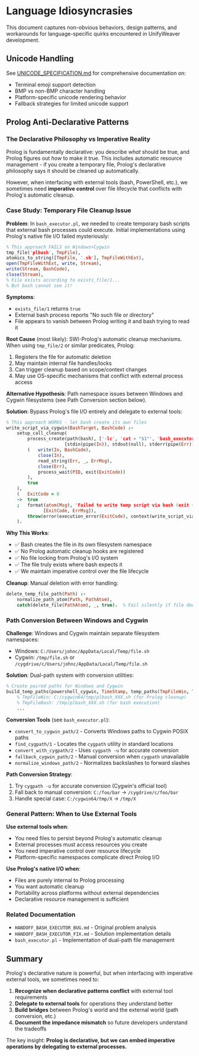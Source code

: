 # Language Idiosyncrasies

This document captures non-obvious behaviors, design patterns, and workarounds for language-specific quirks encountered in UnifyWeaver development.

## Unicode Handling

See [UNICODE_SPECIFICATION.md](../UNICODE_SPECIFICATION.md) for comprehensive documentation on:
- Terminal emoji support detection
- BMP vs non-BMP character handling
- Platform-specific unicode rendering behavior
- Fallback strategies for limited unicode support

## Prolog Anti-Declarative Patterns

### The Declarative Philosophy vs Imperative Reality

Prolog is fundamentally declarative: you describe *what* should be true, and Prolog figures out *how* to make it true. This includes automatic resource management - if you create a temporary file, Prolog's declarative philosophy says it should be cleaned up automatically.

However, when interfacing with external tools (bash, PowerShell, etc.), we sometimes need **imperative control** over file lifecycle that conflicts with Prolog's automatic cleanup.

### Case Study: Temporary File Cleanup Issue

**Problem**: In `bash_executor.pl`, we needed to create temporary bash scripts that external bash processes could execute. Initial implementations using Prolog's native file I/O failed mysteriously:

```prolog
% This approach FAILS on Windows+Cygwin
tmp_file('plbash', TmpFile),
atomics_to_string([TmpFile, '.sh'], TmpFileWithExt),
open(TmpFileWithExt, write, Stream),
write(Stream, BashCode),
close(Stream),
% File exists according to exists_file/1...
% But bash cannot see it!
```

**Symptoms**:
- `exists_file/1` returns `true`
- External bash process reports "No such file or directory"
- File appears to vanish between Prolog writing it and bash trying to read it

**Root Cause** (most likely): SWI-Prolog's automatic cleanup mechanisms. When using `tmp_file/2` or similar predicates, Prolog:
1. Registers the file for automatic deletion
2. May maintain internal file handles/locks
3. Can trigger cleanup based on scope/context changes
4. May use OS-specific mechanisms that conflict with external process access

**Alternative Hypothesis**: Path namespace issues between Windows and Cygwin filesystems (see Path Conversion section below).

**Solution**: Bypass Prolog's file I/O entirely and delegate to external tools:

```prolog
% This approach WORKS - let bash create its own files
write_script_via_cygwin(BashTarget, BashCode) :-
    setup_call_cleanup(
        process_create(path(bash), ['-lc', 'cat > "$1"', 'bash_executor', BashTarget],
                      [stdin(pipe(In)), stdout(null), stderr(pipe(Err)), process(PID)]),
        (   write(In, BashCode),
            close(In),
            read_string(Err, _, ErrMsg),
            close(Err),
            process_wait(PID, exit(ExitCode))
        ),
        true
    ),
    (   ExitCode = 0
    ->  true
    ;   format(atom(Msg), 'Failed to write temp script via bash (exit ~w): ~s',
              [ExitCode, ErrMsg]),
        throw(error(execution_error(ExitCode), context(write_script_via_cygwin/2, Msg)))
    ).
```

**Why This Works**:
- ✅ Bash creates the file in its own filesystem namespace
- ✅ No Prolog automatic cleanup hooks are registered
- ✅ No file locking from Prolog's I/O system
- ✅ The file truly exists where bash expects it
- ✅ We maintain imperative control over the file lifecycle

**Cleanup**: Manual deletion with error handling:
```prolog
delete_temp_file_path(Path) :-
    normalize_path_atom(Path, PathAtom),
    catch(delete_file(PathAtom), _, true).  % Fail silently if file doesn't exist
```

### Path Conversion Between Windows and Cygwin

**Challenge**: Windows and Cygwin maintain separate filesystem namespaces:
- Windows: `C:/Users/johnc/AppData/Local/Temp/file.sh`
- Cygwin: `/tmp/file.sh` or `/cygdrive/c/Users/johnc/AppData/Local/Temp/file.sh`

**Solution**: Dual-path system with conversion utilities:

```prolog
% Create paired paths for Windows and Cygwin
build_temp_paths(powershell_cygwin, TimeStamp, temp_paths(TmpFileWin, TmpFileBash)) :-
    % TmpFileWin: C:/cygwin64/tmp/plbash_XXX.sh (for Prolog cleanup)
    % TmpFileBash: /tmp/plbash_XXX.sh (for bash execution)
    ...
```

**Conversion Tools** (see `bash_executor.pl`):
- `convert_to_cygwin_path/2` - Converts Windows paths to Cygwin POSIX paths
- `find_cygpath/1` - Locates the `cygpath` utility in standard locations
- `convert_with_cygpath/2` - Uses `cygpath -u` for accurate conversion
- `fallback_cygwin_path/2` - Manual conversion when `cygpath` unavailable
- `normalize_windows_path/2` - Normalizes backslashes to forward slashes

**Path Conversion Strategy**:
1. Try `cygpath -u` for accurate conversion (Cygwin's official tool)
2. Fall back to manual conversion: `C:/foo/bar` → `/cygdrive/c/foo/bar`
3. Handle special case: `C:/cygwin64/tmp/X` → `/tmp/X`

### General Pattern: When to Use External Tools

**Use external tools when**:
- You need files to persist beyond Prolog's automatic cleanup
- External processes must access resources you create
- You need imperative control over resource lifecycle
- Platform-specific namespaces complicate direct Prolog I/O

**Use Prolog's native I/O when**:
- Files are purely internal to Prolog processing
- You want automatic cleanup
- Portability across platforms without external dependencies
- Declarative resource management is sufficient

### Related Documentation

- `HANDOFF_BASH_EXECUTOR_BUG.md` - Original problem analysis
- `HANDOFF_BASH_EXECUTOR_FIX.md` - Solution implementation details
- `bash_executor.pl` - Implementation of dual-path file management

## Summary

Prolog's declarative nature is powerful, but when interfacing with imperative external tools, we sometimes need to:
1. **Recognize when declarative patterns conflict** with external tool requirements
2. **Delegate to external tools** for operations they understand better
3. **Build bridges** between Prolog's world and the external world (path conversion, etc.)
4. **Document the impedance mismatch** so future developers understand the tradeoffs

The key insight: **Prolog is declarative, but we can embed imperative operations by delegating to external processes.**
